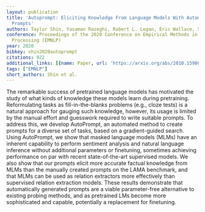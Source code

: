 ```yaml
---
layout: publication
title: 'Autoprompt: Eliciting Knowledge From Language Models With Automatically Generated
  Prompts'
authors: Taylor Shin, Yasaman Razeghi, Robert L. Logan, Eric Wallace, Sameer Singh
conference: Proceedings of the 2020 Conference on Empirical Methods in Natural Language
  Processing (EMNLP)
year: 2020
bibkey: shin2020autoprompt
citations: 922
additional_links: [{name: Paper, url: 'https://arxiv.org/abs/2010.15980'}]
tags: ["EMNLP"]
short_authors: Shin et al.
---
```

The remarkable success of pretrained language models has motivated the study
of what kinds of knowledge these models learn during pretraining. Reformulating
tasks as fill-in-the-blanks problems (e.g., cloze tests) is a natural approach
for gauging such knowledge, however, its usage is limited by the manual effort
and guesswork required to write suitable prompts. To address this, we develop
AutoPrompt, an automated method to create prompts for a diverse set of tasks,
based on a gradient-guided search. Using AutoPrompt, we show that masked
language models (MLMs) have an inherent capability to perform sentiment
analysis and natural language inference without additional parameters or
finetuning, sometimes achieving performance on par with recent state-of-the-art
supervised models. We also show that our prompts elicit more accurate factual
knowledge from MLMs than the manually created prompts on the LAMA benchmark,
and that MLMs can be used as relation extractors more effectively than
supervised relation extraction models. These results demonstrate that
automatically generated prompts are a viable parameter-free alternative to
existing probing methods, and as pretrained LMs become more sophisticated and
capable, potentially a replacement for finetuning.